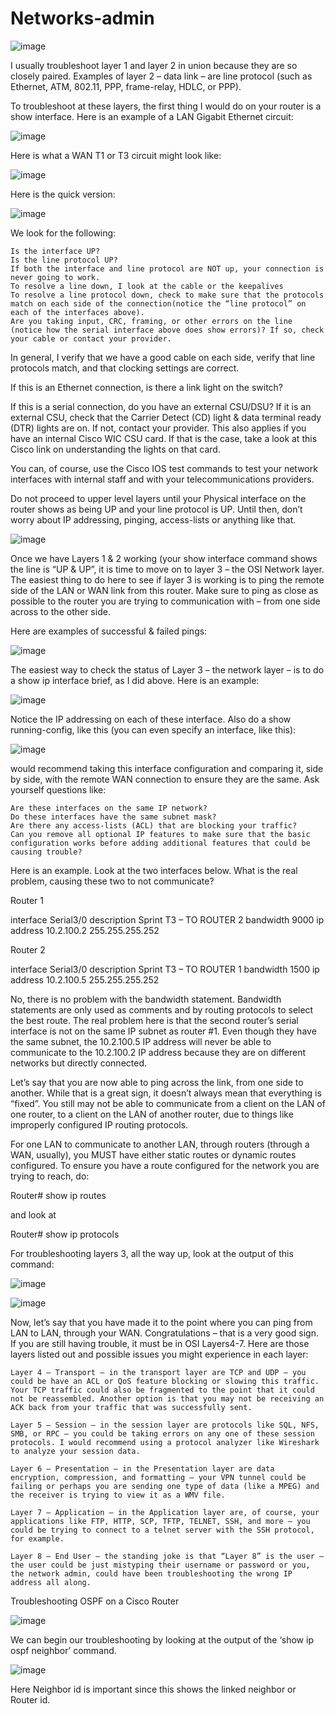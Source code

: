 # Networks-admin

![image](https://github.com/ammaramin763/Networks-admin-skills/assets/162980561/560eb884-e669-44df-ad5f-85fa5b8a42e6)


 I usually troubleshoot layer 1 and layer 2 in union because they are so closely paired. Examples of layer 2 – data link – are line protocol (such as Ethernet, ATM, 802.11, PPP, frame-relay, HDLC, or PPP).


To troubleshoot at these layers, the first thing I would do on your router is a show interface. Here is an example of a LAN Gigabit Ethernet circuit:

![image](https://github.com/ammaramin763/Networks-admin-skills/assets/162980561/fafe33ce-156c-4e0f-83a1-042d71732a5f)


Here is what a WAN T1 or T3 circuit might look like:

![image](https://github.com/ammaramin763/Networks-admin-skills/assets/162980561/13c78c41-fce1-4e2f-ae94-566bcd5878ee)


Here is the quick version:


![image](https://github.com/ammaramin763/Networks-admin-skills/assets/162980561/a05173a1-c1e1-4f6b-ac8e-0e32e3a7ec0e)



We look for the following:

    Is the interface UP?
    Is the line protocol UP?
    If both the interface and line protocol are NOT up, your connection is never going to work.
    To resolve a line down, I look at the cable or the keepalives
    To resolve a line protocol down, check to make sure that the protocols match on each side of the connection(notice the “line protocol” on each of the interfaces above).
    Are you taking input, CRC, framing, or other errors on the line (notice how the serial interface above does show errors)? If so, check your cable or contact your provider.

In general, I verify that we have a good cable on each side, verify that line protocols match, and that clocking settings are correct.



If this is an Ethernet connection, is there a link light on the switch?

If this is a serial connection, do you have an external CSU/DSU? If it is an external CSU, check that the Carrier Detect (CD) light & data terminal ready (DTR) lights are on. If not, contact your provider. This also applies if you have an internal Cisco WIC CSU card. If that is the case, take a look at this Cisco link on understanding the lights on that card.

You can, of course, use the Cisco IOS test commands to test your network interfaces with internal staff and with your telecommunications providers.

Do not proceed to upper level layers until your Physical interface on the router shows as being UP and your line protocol is UP. Until then, don’t worry about IP addressing, pinging, access-lists or anything like that.


![image](https://github.com/ammaramin763/Networks-admin-skills/assets/162980561/b345a07c-490b-4c3c-b461-374a65f5178a)



Once we have Layers 1 & 2 working (your show interface command shows the line is “UP & UP”, it is time to move on to layer 3 – the OSI Network layer. The easiest thing to do here to see if layer 3 is working is to ping the remote side of the LAN or WAN link from this router. Make sure to ping as close as possible to the router you are trying to communication with – from one side across to the other side.

Here are examples of successful & failed pings:


![image](https://github.com/ammaramin763/Networks-admin-skills/assets/162980561/fa6d222b-f4c0-47e2-9160-176f2fa294b7)


The easiest way to check the status of Layer 3 – the network layer – is to do a show ip interface brief, as I did above. Here is an example:

![image](https://github.com/ammaramin763/Networks-admin-skills/assets/162980561/6e602d4d-794d-47ef-901f-64cac4f5a768)


Notice the IP addressing on each of these interface. Also do a show running-config, like this (you can even specify an interface, like this):


![image](https://github.com/ammaramin763/Networks-admin-skills/assets/162980561/448baacb-f382-4812-83d3-a482917e372d)



 would recommend taking this interface configuration and comparing it, side by side, with the remote WAN connection to ensure they are the same. Ask yourself questions like:

    Are these interfaces on the same IP network?
    Do these interfaces have the same subnet mask?
    Are there any access-lists (ACL) that are blocking your traffic?
    Can you remove all optional IP features to make sure that the basic configuration works before adding additional features that could be causing trouble?

Here is an example. Look at the two interfaces below. What is the real problem, causing these two to not communicate?

Router 1

interface Serial3/0 description Sprint T3 – TO ROUTER 2 bandwidth 9000 ip address 10.2.100.2 255.255.255.252

Router 2

interface Serial3/0 description Sprint T3 – TO ROUTER 1 bandwidth 1500 ip address 10.2.100.5 255.255.255.252

No, there is no problem with the bandwidth statement. Bandwidth statements are only used as comments and by routing protocols to select the best route. The real problem here is that the second router’s serial interface is not on the same IP subnet as router #1. Even though they have the same subnet, the 10.2.100.5 IP address will never be able to communicate to the 10.2.100.2 IP address because they are on different networks but directly connected.

Let’s say that you are now able to ping across the link, from one side to another. While that is a great sign, it doesn’t always mean that everything is “fixed”. You still may not be able to communicate from a client on the LAN of one router, to a client on the LAN of another router, due to things like improperly configured IP routing protocols.

For one LAN to communicate to another LAN, through routers (through a WAN, usually), you MUST have either static routes  or dynamic routes configured. To ensure you have a route configured for the network you are trying to reach, do:

Router# show ip routes

and look at

Router# show ip protocols

For troubleshooting layers 3, all the way up, look at the output of this command:


![image](https://github.com/ammaramin763/Networks-admin-skills/assets/162980561/a5e58da6-09b2-48fa-a9ed-27248f1e58b7)


![image](https://github.com/ammaramin763/Networks-admin-skills/assets/162980561/eca116a9-a700-4c93-9307-3ab03834ff9f)



Now, let’s say that you have made it to the point where you can ping from LAN to LAN, through your WAN. Congratulations – that is a very good sign. If you are still having trouble, it must be in OSI Layers4-7. Here are those layers listed out and possible issues you might experience in each layer:

    Layer 4 – Transport – in the transport layer are TCP and UDP – you could be have an ACL or QoS feature blocking or slowing this traffic. Your TCP traffic could also be fragmented to the point that it could not be reassembled. Another option is that you may not be receiving an ACK back from your traffic that was successfully sent.
    
    Layer 5 – Session – in the session layer are protocols like SQL, NFS, SMB, or RPC – you could be taking errors on any one of these session protocols. I would recommend using a protocol analyzer like Wireshark to analyze your session data.
    
    Layer 6 – Presentation – in the Presentation layer are data encryption, compression, and formatting – your VPN tunnel could be failing or perhaps you are sending one type of data (like a MPEG) and the receiver is trying to view it as a WMV file.
    
    Layer 7 – Application – in the Application layer are, of course, your applications like FTP, HTTP, SCP, TFTP, TELNET, SSH, and more – you could be trying to connect to a telnet server with the SSH protocol, for example.
    
    Layer 8 – End User – the standing joke is that “Layer 8” is the user – the user could be just mistyping their username or password or you, the network admin, could have been troubleshooting the wrong IP address all along.



















Troubleshooting OSPF on a Cisco Router



![image](https://github.com/ammaramin763/Networks-admin/assets/162980561/27f7d80f-e0ea-4598-bbdb-be730718a39e)


We can begin our troubleshooting by looking at the output of the ‘show ip ospf neighbor’ command.

![image](https://github.com/ammaramin763/Networks-admin/assets/162980561/5dca4de4-d014-4551-9cbc-814e46a8eb9a)

Here Neighbor id is important since this shows the linked neighbor or Router id.


